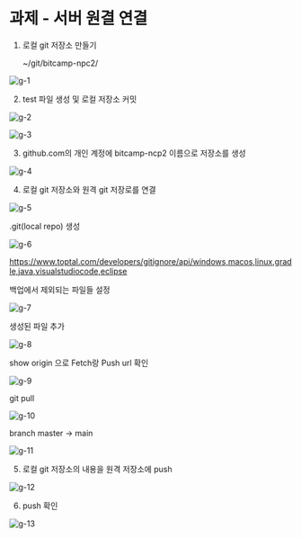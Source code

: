 # 과제 - 서버 원결 연결



1. 로컬 git 저장소 만들기

   ~/git/bitcamp-npc2/

![g-1](https://eellda.github.io/images/2022-11-21-git/g-1.png)

2. test 파일 생성 및 로컬 저장소 커밋

![g-2](https://eellda.github.io/images/images/2022-11-21-git/g-2.png)

![g-3](https://eellda.github.io/images/images/images/2022-11-21-git/g-3.png)

3. github.com의 개인 계정에 bitcamp-ncp2 이름으로 저장소를 생성

![g-4](https://eellda.github.io/images/images/images/2022-11-21-git/g-4.png)

4. 로컬 git 저장소와 원격 git 저장로를 연결

![g-5](https://eellda.github.io/images/images/images/2022-11-21-git/g-5.png)

.git(local repo)  생성

![g-6](https://eellda.github.io/images/images/images/2022-11-21-git/g-6.png)

https://www.toptal.com/developers/gitignore/api/windows,macos,linux,gradle,java,visualstudiocode,eclipse

백업에서 제외되는 파일들 설정

![g-7](https://eellda.github.io/images/images/images/2022-11-21-git/g-7.png)

생성된 파일 추가

![g-8](https://eellda.github.io/images/images/images/2022-11-21-git/g-8.png)

show origin 으로 Fetch랑 Push url 확인

![g-9](https://eellda.github.io/images/images/images/2022-11-21-git/g-9.png)

git pull

![g-10](https://eellda.github.io/images/images/images/2022-11-21-git/g-10.png)

branch master -> main

![g-11](https://eellda.github.io/images/images/images/2022-11-21-git/g-11.png)

5. 로컬 git 저장소의 내용을 원격 저장소에 push

![g-12](https://eellda.github.io/images/images/images/2022-11-21-git/g-12.png)

6. push 확인

![g-13](https://eellda.github.io/images/images/images/2022-11-21-git/g-13.png)